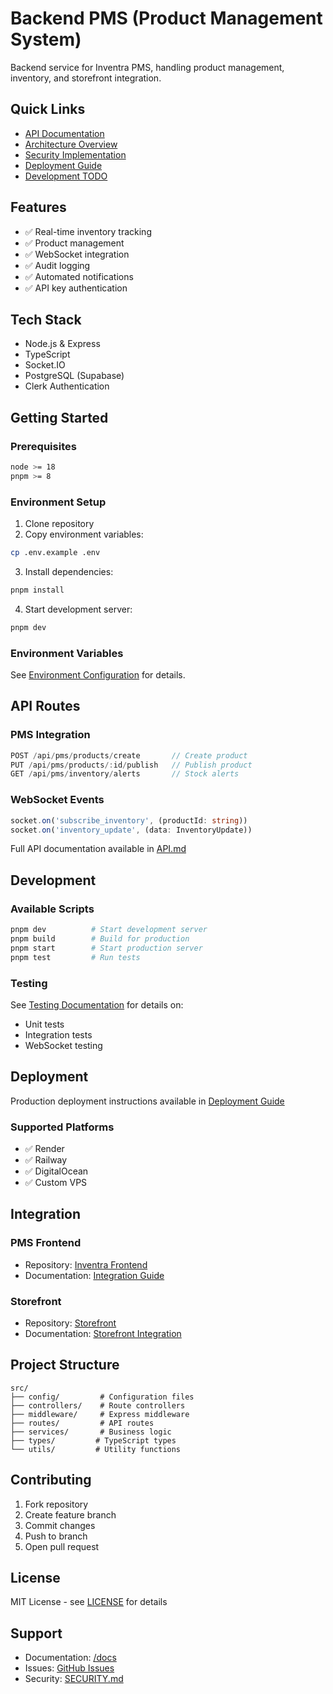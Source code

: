 # Backend PMS (Product Management System)

Backend service for Inventra PMS, handling product management, inventory, and storefront integration.

## Quick Links
- [API Documentation](./docs/API.md)
- [Architecture Overview](./docs/ARCHITECTURE.md)
- [Security Implementation](./docs/SECURITY.md)
- [Deployment Guide](./docs/DEPLOYMENT.md)
- [Development TODO](./docs/TODO.md)

## Features
- ✅ Real-time inventory tracking
- ✅ Product management
- ✅ WebSocket integration
- ✅ Audit logging
- ✅ Automated notifications
- ✅ API key authentication

## Tech Stack
- Node.js & Express
- TypeScript
- Socket.IO
- PostgreSQL (Supabase)
- Clerk Authentication

## Getting Started

### Prerequisites
```bash
node >= 18
pnpm >= 8
```

### Environment Setup
1. Clone repository
2. Copy environment variables:
```bash
cp .env.example .env
```

3. Install dependencies:
```bash
pnpm install
```

4. Start development server:
```bash
pnpm dev
```

### Environment Variables
See [Environment Configuration](./docs/DEPLOYMENT.md#environment-variables) for details.

## API Routes

### PMS Integration
```typescript
POST /api/pms/products/create       // Create product
PUT /api/pms/products/:id/publish   // Publish product
GET /api/pms/inventory/alerts       // Stock alerts
```

### WebSocket Events
```typescript
socket.on('subscribe_inventory', (productId: string))
socket.on('inventory_update', (data: InventoryUpdate))
```

Full API documentation available in [API.md](./docs/API.md)

## Development

### Available Scripts
```bash
pnpm dev          # Start development server
pnpm build        # Build for production
pnpm start        # Start production server
pnpm test         # Run tests
```

### Testing
See [Testing Documentation](./docs/TESTING.md) for details on:
- Unit tests
- Integration tests
- WebSocket testing

## Deployment
Production deployment instructions available in [Deployment Guide](./docs/DEPLOYMENT.md)

### Supported Platforms
- ✅ Render
- ✅ Railway
- ✅ DigitalOcean
- ✅ Custom VPS

## Integration

### PMS Frontend
- Repository: [Inventra Frontend](https://github.com/arnesssr/inventra-frontend)
- Documentation: [Integration Guide](./docs/INTEGRATION.md)

### Storefront
- Repository: [Storefront](https://github.com/arnesssr/storefront)
- Documentation: [Storefront Integration](./docs/STOREFRONT.md)

## Project Structure
```
src/
├── config/         # Configuration files
├── controllers/    # Route controllers
├── middleware/     # Express middleware
├── routes/         # API routes
├── services/       # Business logic
├── types/         # TypeScript types
└── utils/         # Utility functions
```

## Contributing
1. Fork repository
2. Create feature branch
3. Commit changes
4. Push to branch
5. Open pull request

## License
MIT License - see [LICENSE](./LICENSE) for details

## Support
- Documentation: [/docs](./docs)
- Issues: [GitHub Issues](https://github.com/arnesssr/backendpms/issues)
- Security: [SECURITY.md](./docs/SECURITY.md)